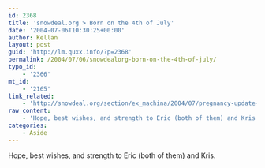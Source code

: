 ```yaml
---
id: 2368
title: 'snowdeal.org > Born on the 4th of July'
date: '2004-07-06T10:30:25+00:00'
author: Kellan
layout: post
guid: 'http://lm.quxx.info/?p=2368'
permalink: /2004/07/06/snowdealorg-born-on-the-4th-of-july/
typo_id:
    - '2366'
mt_id:
    - '2165'
link_related:
    - 'http://snowdeal.org/section/ex_machina/2004/07/pregnancy-update-born-on-fourth-of.html'
raw_content:
    - 'Hope, best wishes, and strength to Eric (both of them) and Kris.'
categories:
    - Aside
---
```


Hope, best wishes, and strength to Eric (both of them) and Kris.